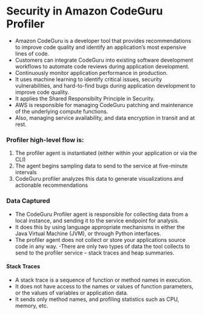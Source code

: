 
# Security in Amazon CodeGuru Profiler

- Amazon CodeGuru is a developer tool that provides recommendations to improve code quality and identify an application’s most expensive lines of code. 
- Customers can integrate CodeGuru into existing software development workflows to automate code reviews during application development. 
- Continuously monitor application performance in production. 
- It uses machine learning to identify critical issues, security vulnerabilities, and hard-to-find bugs during application development to improve code quality.
- It applies the Shared Responsibilty Principle in Security. 
- AWS is responsible for managing CodeGuru patching and maintenance of the underlying compute functions. 
- Also, managing service availability, and data encryption in transit and at rest.


### Profiler high-level flow is:
 1. The profiler agent is instantiated (either within your application or via the CLI)
 2. The agent begins sampling data to send to the service at five-minute intervals
 3. CodeGuru profiler analyzes this data to generate visualizations and actionable recommendations


### Data Captured 
- The CodeGuru Profiler agent is responsible for collecting data from a local instance, and sending it to the service endpoint for analysis.
- It does this by using language appropriate mechanisms in either the Java Virtual Machine (JVM), or through Python interfaces.
- The profiler agent does not collect or store your applications source code in any way.
-There are only two types of data the tool collects to send to the profiler service – stack traces and heap summaries.

#### Stack Traces
- A stack trace is a sequence of function or method names in execution. 
- It does not have access to the names or values of function parameters, or the values of variables or application data.
- It sends only method names, and profiling statistics such as CPU, memory, etc. 
